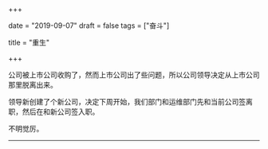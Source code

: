 +++

date = "2019-09-07"
draft = false
tags = ["奋斗"]

title = "重生"

+++

公司被上市公司收购了，然而上市公司出了些问题，所以公司领导决定从上市公司那里脱离出来。

领导新创建了个新公司，决定下周开始，我们部门和运维部门先和当前公司签离职，然后在和新公司签入职。

不明觉厉。


***
